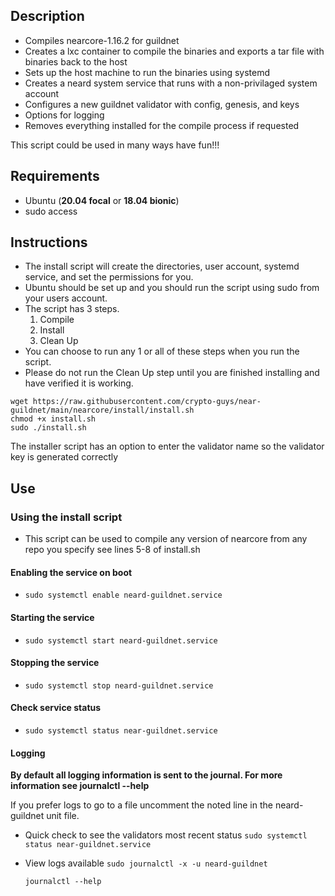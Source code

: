 ## Description

- Compiles nearcore-1.16.2 for guildnet 
- Creates a lxc container to compile the binaries and exports a tar file with binaries back to the host
- Sets up the host machine to run the binaries using systemd 
- Creates a neard system service that runs with a non-privilaged system account
- Configures a new guildnet validator with config, genesis, and keys
- Options for logging
- Removes everything installed for the compile process if requested

This script could be used in many ways have fun!!!

## Requirements

- Ubuntu (**20.04 focal** or **18.04 bionic**)
- sudo access
    
## Instructions

- The install script will create the directories, user account, systemd service, and set the permissions for you. 
- Ubuntu should be set up and you should run the script using sudo from your users account.
- The script has 3 steps. 
    1. Compile
    2. Install
    3. Clean Up
- You can choose to run any 1 or all of these steps when you run the script.
- Please do not run the Clean Up step until you are finished installing and have verified it is working.
        
```
wget https://raw.githubusercontent.com/crypto-guys/near-guildnet/main/nearcore/install/install.sh
chmod +x install.sh
sudo ./install.sh
```

The installer script has an option to enter the validator name so the validator key is generated correctly


## Use

### Using the install script

- This script can be used to compile any version of nearcore from any repo you specify see lines 5-8 of install.sh


#### Enabling the service on boot
- ```sudo systemctl enable neard-guildnet.service```

#### Starting the service 
- ```sudo systemctl start neard-guildnet.service```

#### Stopping the service 
- ```sudo systemctl stop neard-guildnet.service```

#### Check service status 
- ```sudo systemctl status near-guildnet.service```

#### Logging

**By default all logging information is sent to the journal. For more information see journalctl --help**

If you prefer logs to go to a file uncomment the noted line in the neard-guildnet unit file.

- Quick check to see the validators most recent status
    ```sudo systemctl status near-guildnet.service```

- View logs available
    ```sudo journalctl -x -u neard-guildnet ```
    
    ```journalctl --help```

